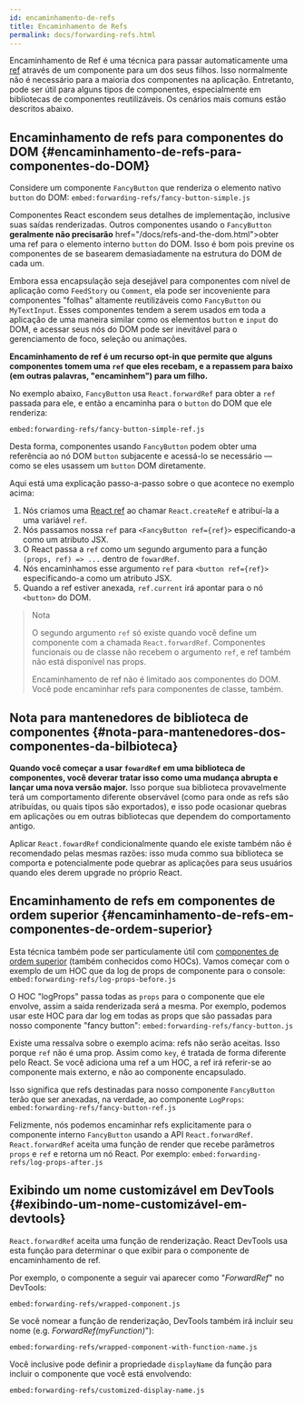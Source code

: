 ```yaml
---
id: encaminhamento-de-refs
title: Encaminhamento de Refs
permalink: docs/forwarding-refs.html
---
```


Encaminhamento de Ref é uma técnica para passar automaticamente uma [ref](/docs/refs-and-the-dom.html) através de um componente para um dos seus filhos. Isso normalmente não é necessário para a maioria dos componentes na aplicação. Entretanto, pode ser útil para alguns tipos de componentes, especialmente em bibliotecas de componentes reutilizáveis. Os cenários mais comuns estão descritos abaixo.

## Encaminhamento de refs para componentes do DOM {#encaminhamento-de-refs-para-componentes-do-DOM}

Considere um componente `FancyButton` que renderiza o elemento nativo `button` do DOM: `embed:forwarding-refs/fancy-button-simple.js`

Componentes React escondem seus detalhes de implementação, inclusive suas saídas renderizadas. Outros componentes usando o `FancyButton` **geralmente não precisarão** href="/docs/refs-and-the-dom.html">obter uma ref</a> para o elemento interno `button` do DOM. Isso é bom pois previne os componentes de se basearem demasiadamente na estrutura do DOM de cada um.

Embora essa encapsulação seja desejável para componentes com nível de aplicação como `FeedStory` ou `Comment`, ela pode ser incoveniente para componentes "folhas" altamente reutilizáveis como `FancyButton` ou `MyTextInput`. Esses componentes tendem a serem usados em toda a aplicação de uma maneira similar como os elementos `button` e `input` do DOM, e acessar seus nós do DOM pode ser inevitável para o gerenciamento de foco, seleção ou animações.

**Encaminhamento de ref é um recurso opt-in que permite que alguns componentes tomem uma `ref` que eles recebam, e a repassem para baixo (em outras palavras, "encaminhem") para um filho.**

No exemplo abaixo, `FancyButton` usa `React.forwardRef` para obter a `ref` passada para ele, e então a encaminha para o `button` do DOM que ele renderiza:

`embed:forwarding-refs/fancy-button-simple-ref.js`

Desta forma,  componentes usando `FancyButton` podem obter uma referência ao nó DOM `button` subjacente e acessá-lo se necessário — como se eles usassem um `button` DOM diretamente.

Aqui está uma explicação passo-a-passo sobre o que acontece no exemplo acima:

1. Nós criamos uma [React ref](/docs/refs-and-the-dom.html) ao chamar `React.createRef` e atribuí-la a uma variável `ref`.
2. Nós passamos nossa `ref` para `<FancyButton ref={ref}>` especificando-a como um atributo JSX.
3. O React passa a `ref` como um segundo argumento para a função `(props, ref) => ...` dentro de `fowardRef`.
4. Nós encaminhamos esse argumento `ref` para `<button ref={ref}>` especificando-a como um atributo JSX.
5. Quando a ref estiver anexada, `ref.current` irá apontar para o nó `<button>` do DOM.

>Nota
> 
> O segundo argumento `ref` só existe quando você define um componente com a chamada `React.forwardRef`. Componentes funcionais ou de classe não recebem o argumento `ref`, e ref também não está disponível nas props.
> 
> Encaminhamento de ref não é limitado aos componentes do DOM. Você pode encaminhar refs para componentes de classe, também.

## Nota para mantenedores de biblioteca de componentes {#nota-para-mantenedores-dos-componentes-da-bilbioteca} 

**Quando você começar a usar `fowardRef` em uma biblioteca de componentes, você deverar tratar isso como uma mudança abrupta e lançar uma nova versão major.** Isso porque sua biblioteca provavelmente terá um comportamento diferente observável (como para onde as refs são atribuídas, ou quais tipos são exportados), e isso pode ocasionar quebras em aplicações ou em outras bibliotecas que dependem do comportamento antigo.

Aplicar `React.fowardRef` condicionalmente quando ele existe também não é recomendado pelas mesmas razões: isso muda commo sua biblioteca se comporta e potencialmente pode quebrar as aplicações para seus usuários quando eles derem upgrade no próprio React.

## Encaminhamento de refs em componentes de ordem superior {#encaminhamento-de-refs-em-componentes-de-ordem-superior}

Esta técnica também pode ser particulamente útil com [componentes de ordem superior](/docs/higher-order-components.html) (também conhecidos como HOCs). Vamos começar com o exemplo de um HOC que da log de props de componente para o console: `embed:forwarding-refs/log-props-before.js`

O HOC "logProps" passa todas as `props` para o componente que ele envolve, assim a saida renderizada será a mesma. Por exemplo, podemos usar este HOC para dar log em todas as props que são passadas para nosso componente "fancy button": `embed:forwarding-refs/fancy-button.js`

Existe uma ressalva sobre o exemplo acima: refs não serão aceitas. Isso porque `ref` não é uma prop. Assim como `key`, é tratada de forma diferente pelo React. Se você adiciona uma ref a um HOC, a ref irá referir-se ao componente mais externo, e não ao componente encapsulado.

Isso significa que refs destinadas para nosso componente `FancyButton` terão que ser anexadas, na verdade, ao componente `LogProps`: `embed:forwarding-refs/fancy-button-ref.js`

Felizmente, nós podemos encaminhar refs explicitamente para o componente interno `FancyButton` usando a API `React.forwardRef`. `React.forwardRef` aceita uma função de render que recebe parâmetros `props` e `ref` e retorna um nó React. Por exemplo: `embed:forwarding-refs/log-props-after.js`

## Exibindo um nome customizável em DevTools {#exibindo-um-nome-customizável-em-devtools}

`React.forwardRef` aceita uma função de renderização. React DevTools usa esta função para determinar o que exibir para o componente de encaminhamento de ref.

Por exemplo, o componente a seguir vai aparecer como "*ForwardRef*" no DevTools:

`embed:forwarding-refs/wrapped-component.js`

Se você nomear a função de renderização, DevTools também irá incluir seu nome (e.g. *ForwardRef(myFunction)*"):

`embed:forwarding-refs/wrapped-component-with-function-name.js`

Você inclusive pode definir a propriedade `displayName` da função para incluir o componente que você está envolvendo:

`embed:forwarding-refs/customized-display-name.js`
